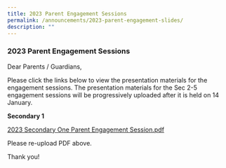 ```yaml
---
title: 2023 Parent Engagement Sessions
permalink: /announcements/2023-parent-engagement-slides/
description: ""
---
```

### 2023 Parent Engagement Sessions

Dear Parents / Guardians,   
  
Please click the links below to view the presentation materials for the engagement sessions. The presentation materials for the Sec 2-5 engagement sessions will be progressively uploaded after it is held on 14 January.  
  
**Secondary 1**

[2023 Secondary One Parent Engagement Session.pdf](https://fuhuasec-moe-edu-sg-admin.cwp.sg/qql/slot/u535/Announcement/2023/Documents/2023%20Secondary%20One%20Parent%20Engagement%20Session.pdf)  

Please re-upload PDF above.
  
Thank you!
